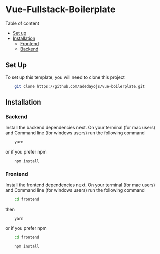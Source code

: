 # Vue-Fullstack-Boilerplate
Table of content
- [Set up](#setup)
- [Installation](#installation)
    - [Frontend](#frontend)
    - [Backend](#backend)

## Set Up
To set up this template, you will need to clone this project 
```sh
    git clone https://github.com/adedayojs/vue-boilerplate.git
```

##  Installation

### Backend
Install the backend dependencies next. On your terminal (for mac users) and Command line (for windows users) run the following command
```sh
    yarn 
```
or if you prefer npm

```sh
    npm install
```

### Frontend

Install the frontend dependencies next. On your terminal (for mac users) and Command line (for windows users) run the following command
```sh
    cd frontend
```
then 
```sh
    yarn
```
or if you prefer npm
```sh
    cd frontend
```
```sh
    npm install
```
